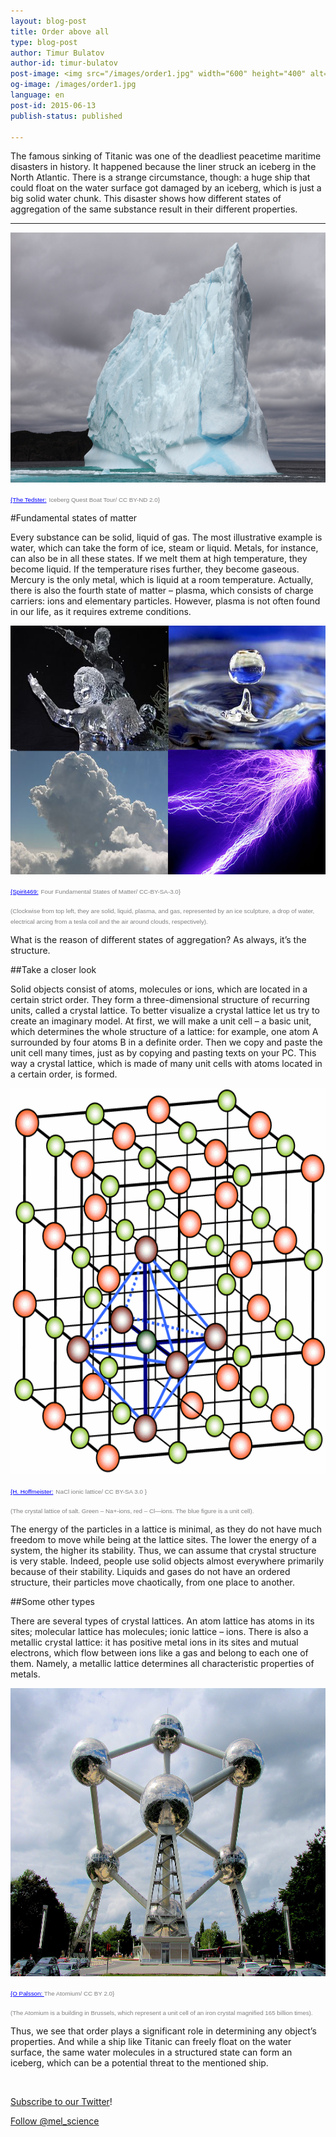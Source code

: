 ```yaml
---
layout: blog-post
title: Order above all
type: blog-post
author: Timur Bulatov 
author-id: timur-bulatov
post-image: <img src="/images/order1.jpg" width="600" height="400" alt="order">
og-image: /images/order1.jpg
language: en
post-id: 2015-06-13
publish-status: published

---
```

The famous sinking of Titanic was one of the deadliest peacetime maritime disasters in history. It happened because the liner struck an iceberg in the North Atlantic. There is a strange circumstance, though: a huge ship that could float on the water surface got damaged by an iceberg, which is just a big solid water chunk. This disaster shows how different states of aggregation of the same substance result in their different properties.

<!-- more -->

---

<img src="/images/order1.jpg" width="600" height="400" alt="order">

<a href="https://www.flickr.com/photos/tjerrettenns/14298235788/" style="color:blue; font-family:Helvetica; font-size:0.7em">{The Tedster:</a> <span style="color:grey; font-family:Helvetica; font-size:0.7em;">Iceberg Quest Boat Tour/ CC BY-ND 2.0} </span>

#Fundamental states of matter

Every substance can be solid, liquid of gas. The most illustrative example is water, which can take the form of ice, steam or liquid. Metals, for instance, can also be in all these states. If we melt them at high temperature, they become liquid. If the temperature rises further, they become gaseous. Mercury is the only metal, which is liquid at a room temperature. Actually, there is also the fourth state of matter – plasma, which consists of charge carriers: ions and elementary particles. However, plasma is not often found in our life, as it requires extreme conditions.

<img src="/images/order2.png" width="600" height="398" alt="order">

<a href="http://commons.wikimedia.org/wiki/File:Four_Fundamental_States_of_Matter.png" style="color:blue; font-family:Helvetica; font-size:0.7em">{Spirit469:</a> <span style="color:grey; font-family:Helvetica; font-size:0.7em;">Four Fundamental States of Matter/ CC-BY-SA-3.0} </span>

<span style="color:grey; font-family:Helvetica; font-size:0.7em;">(Clockwise from top left, they are solid, liquid, plasma, and gas, represented by an ice sculpture, a drop of water, electrical arcing from a tesla coil and the air around clouds, respectively).</span>

What is the reason of different states of aggregation? As always, it’s the structure.

##Take a closer look

Solid objects consist of atoms, molecules or ions, which are located in a certain strict order. They form a three-dimensional structure of recurring units, called a crystal lattice. To better visualize a crystal lattice let us try to create an imaginary model. At first, we will make a unit cell – a basic unit, which determines the whole structure of a lattice: for example, one atom A surrounded by four atoms B in a definite order. Then we copy and paste the unit cell many times, just as by copying and pasting texts on your PC. This way a crystal lattice, which is made of many unit cells with atoms located in a certain order, is formed.

<img src="/images/order3.png" width="600" height="618" alt="order">

<a href="http://de.wikipedia.org/wiki/Datei:NaCl-Ionengitter.png" style="color:blue; font-family:Helvetica; font-size:0.7em">{H. Hoffmeister:</a> <span style="color:grey; font-family:Helvetica; font-size:0.7em;"> NaCl ionic lattice/ CC BY-SA 3.0 } </span>

<span style="color:grey; font-family:Helvetica; font-size:0.7em;">(The crystal lattice of salt. Green – Na+-ions, red – Cl—ions. The blue figure is a unit cell).</span>

The energy of the particles in a lattice is minimal, as they do not have much freedom to move while being at the lattice sites. The lower the energy of a system, the higher its stability. Thus, we can assume that crystal structure is very stable. Indeed, people use solid objects almost everywhere primarily because of their stability. Liquids and gases do not have an ordered structure, their particles move chaotically, from one place to another. 

##Some other types

There are several types of crystal lattices. An atom lattice has atoms in its sites; molecular lattice has molecules; ionic lattice – ions. There is also a metallic crystal lattice: it has positive metal ions in its sites and mutual electrons, which flow between ions like a gas and belong to each one of them. Namely, a metallic lattice determines all characteristic properties of metals.

<img src="/images/order4.jpg" width="600" height="461" alt="order">

<a href="https://www.flickr.com/photos/opalsson/3773629074/" style="color:blue; font-family:Helvetica; font-size:0.7em">{O Palsson: </a> <span style="color:grey; font-family:Helvetica; font-size:0.7em;"> The Atomium/ CC BY 2.0} </span>

<span style="color:grey; font-family:Helvetica; font-size:0.7em;">(The Atomium is a building in Brussels, which represent a unit cell of an iron crystal magnified 165 billion times).</span>

Thus, we see that order plays a significant role in determining any object’s properties. And while a ship like Titanic can freely float on the water surface, the same water molecules in a structured state can form an iceberg, which can be a potential threat to the mentioned ship.

<br>

<a href="https://twitter.com/mel_science">Subscribe to our Twitter</a>!

<!-- Begin Twitter follow -->
<a href="https://twitter.com/mel_science" class="twitter-follow-button" data-show-count="false" data-size="large">Follow @mel_science</a>
<script>!function(d,s,id){var js,fjs=d.getElementsByTagName(s)[0],p=/^http:/.test(d.location)?'http':'https';if(!d.getElementById(id)){js=d.createElement(s);js.id=id;js.src=p+'://platform.twitter.com/widgets.js';fjs.parentNode.insertBefore(js,fjs);}}(document, 'script', 'twitter-wjs');</script>
<!-- End Twitter follow -->

